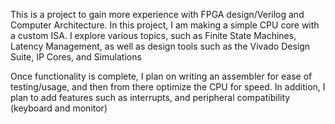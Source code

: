 This is a project to gain more experience with FPGA design/Verilog and Computer Architecture. In this project, I am making a simple CPU core with a custom ISA. I explore various topics, such as Finite State Machines, Latency Management, 
as well as design tools such as the Vivado Design Suite, IP Cores, and Simulations

Once functionality is complete, I plan on writing an assembler for ease of testing/usage, and then from there optimize the CPU for speed. In addition, I plan to add
features such as interrupts, and peripheral compatibility (keyboard and monitor)
